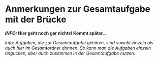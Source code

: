 # Anmerkungen zur Gesamtaufgabe mit der Brücke

***INFO:* Hier geht noch gar nichts! Kommt später...**

*Info: Aufgaben, die zur Gesamtaufgabe gehören, sind sowohl einzeln als auch hier im Gesamtordner drinnen. So kann man die Aufgaben einzeln angucken, aber auch zusammen in der Gesamtaufgabe nutzen.*